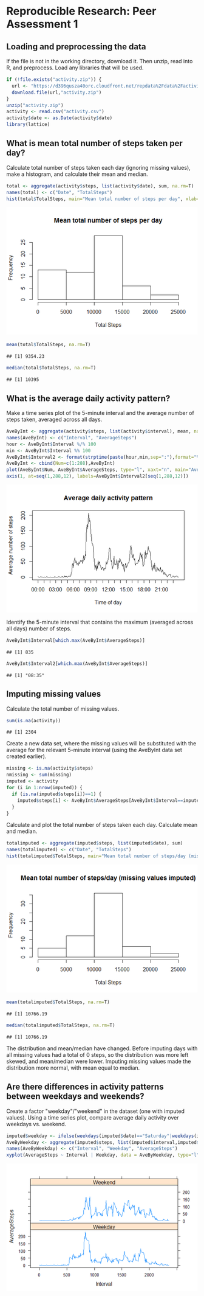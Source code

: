 # Reproducible Research: Peer Assessment 1


## Loading and preprocessing the data

If the file is not in the working directory, download it. Then unzip, read into R, and preprocess. Load any libraries that will be used.


```r
if (!file.exists("activity.zip")) {
  url <- "https://d396qusza40orc.cloudfront.net/repdata%2Fdata%2Factivity.zip"
  download.file(url,"activity.zip")
}
unzip("activity.zip")
activity <- read.csv("activity.csv")
activity$date <- as.Date(activity$date)
library(lattice)
```

## What is mean total number of steps taken per day?

Calculate total number of steps taken each day (ignoring missing values), make a histogram, and calculate their mean and median.


```r
total <- aggregate(activity$steps, list(activity$date), sum, na.rm=T)
names(total) <- c("Date", "TotalSteps")
hist(total$TotalSteps, main="Mean total number of steps per day", xlab="Total Steps")
```

![](PA1_template_files/figure-html/unnamed-chunk-2-1.png) 

```r
mean(total$TotalSteps, na.rm=T)
```

```
## [1] 9354.23
```

```r
median(total$TotalSteps, na.rm=T)
```

```
## [1] 10395
```


## What is the average daily activity pattern?

Make a time series plot of the 5-minute interval and the average number of steps taken, averaged across all days.


```r
AveByInt <- aggregate(activity$steps, list(activity$interval), mean, na.rm=T)
names(AveByInt) <- c("Interval", "AverageSteps")
hour <- AveByInt$Interval %/% 100
min <- AveByInt$Interval %% 100
AveByInt$Interval2 <- format(strptime(paste(hour,min,sep=":"),format="%R"),"%H:%M")
AveByInt <- cbind(Num=c(1:288),AveByInt)
plot(AveByInt$Num, AveByInt$AverageSteps, type="l", xaxt="n", main="Average daily activity pattern", xlab="Time of day", ylab="Average number of steps")
axis(1, at=seq(1,288,12), labels=AveByInt$Interval2[seq(1,288,12)])
```

![](PA1_template_files/figure-html/unnamed-chunk-3-1.png) 

Identify the 5-minute interval that contains the maximum (averaged across all days) number of steps.


```r
AveByInt$Interval[which.max(AveByInt$AverageSteps)]
```

```
## [1] 835
```

```r
AveByInt$Interval2[which.max(AveByInt$AverageSteps)]
```

```
## [1] "08:35"
```


## Imputing missing values

Calculate the total number of missing values.


```r
sum(is.na(activity))
```

```
## [1] 2304
```

Create a new data set, where the missing values will be substituted with the average for the relevant 5-minute interval (using the AveByInt data set created earlier).


```r
missing <- is.na(activity$steps)
nmissing <- sum(missing)
imputed <- activity
for (i in 1:nrow(imputed)) {
  if (is.na(imputed$steps[i])==1) {
    imputed$steps[i] <- AveByInt$AverageSteps[AveByInt$Interval==imputed$interval[i]]
  }
}
```

Calculate and plot the total number of steps taken each day. Calculate mean and median.


```r
totalimputed <- aggregate(imputed$steps, list(imputed$date), sum)
names(totalimputed) <- c("Date", "TotalSteps")
hist(totalimputed$TotalSteps, main="Mean total number of steps/day (missing values imputed)", xlab="Total Steps")
```

![](PA1_template_files/figure-html/unnamed-chunk-7-1.png) 

```r
mean(totalimputed$TotalSteps, na.rm=T)
```

```
## [1] 10766.19
```

```r
median(totalimputed$TotalSteps, na.rm=T)
```

```
## [1] 10766.19
```

The distribution and mean/median have changed. Before imputing days with all missing values had a total of 0 steps, so the distribution was more left skewed, and mean/median were lower. Imputing missing values made the distribution more normal, with mean equal to median.


## Are there differences in activity patterns between weekdays and weekends?

Create a factor "weekday"/"weekend" in the dataset (one with imputed values). Using a time series plot, compare average daily activity over weekdays vs. weekend.


```r
imputed$weekday <- ifelse(weekdays(imputed$date)=="Saturday"|weekdays(imputed$date)=="Sunday",c("Weekend"), c("Weekday"))
AveByWeekday <- aggregate(imputed$steps, list(imputed$interval,imputed$weekday),mean, na.rm=T)
names(AveByWeekday) <- c("Interval", "Weekday", "AverageSteps")
xyplot(AverageSteps ~ Interval | Weekday, data = AveByWeekday, type="l", layout=c(1,2))
```

![](PA1_template_files/figure-html/unnamed-chunk-8-1.png) 




